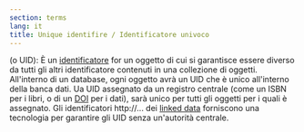 ```yaml
---
section: terms
lang: it
title: Unique identifire / Identificatore univoco
---
```


(o UID): È un [identificatore](/glossary/it/terms/identifier/) for un oggetto di cui si garantisce essere diverso da tutti gli altri identificatore contenuti in una collezione di oggetti. All'interno di un database, ogni oggetto avrà un UID che è unico all'interno della banca dati. Ua UID assegnato da un registro centrale (come un ISBN per i libri, o di un [DOI](/glossary/it/terms/doi/) per i dati), sarà unico per tutti gli oggetti per i quali è assegnato. Gli identificatori http://... dei [linked data](/glossary/en/terms/linked-data/) forniscono una tecnologia per garantire gli UID senza un'autorità centrale.
